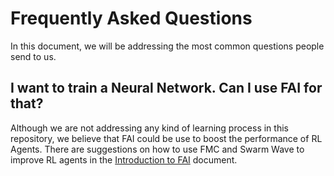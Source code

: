 # Frequently Asked Questions

In this document, we will be addressing the most common questions people send to us.

## I want to train a Neural Network. Can I use FAI for that?

Although we are not addressing any kind of learning process in this repository, we believe that FAI
could be use to boost the performance of RL Agents. There are suggestions on how to use FMC and
Swarm Wave to improve RL agents in the [Introduction to FAI](https://github.com/FragileTheory/FractalAI/blob/master/introduction_to_fai.md#4-combining-fai-and-rl)
document.


